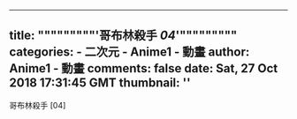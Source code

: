 
---
title: """""""""'哥布林殺手 _04_'"""""""""
categories: 
    - 二次元
    - Anime1 - 動畫
author: Anime1 - 動畫
comments: false
date: Sat, 27 Oct 2018 17:31:45 GMT
thumbnail: ''
---

<div>   
哥布林殺手 [04]  
</div>
            